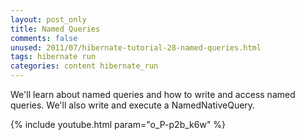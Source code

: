 ```yaml
---           
layout: post_only
title: Named Queries
comments: false
unused: 2011/07/hibernate-tutorial-28-named-queries.html
tags: hibernate run
categories: content hibernate_run
---
```


We'll learn about named queries and how to write and access named queries. We'll also write and execute a NamedNativeQuery.

{% include youtube.html param="o_P-p2b_k6w" %}